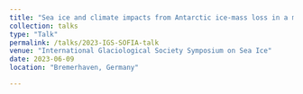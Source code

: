 ```yaml
---
title: "Sea ice and climate impacts from Antarctic ice-mass loss in a multi- model experiment"
collection: talks
type: "Talk"
permalink: /talks/2023-IGS-SOFIA-talk
venue: "International Glaciological Society Symposium on Sea Ice"
date: 2023-06-09
location: "Bremerhaven, Germany"

---
```

